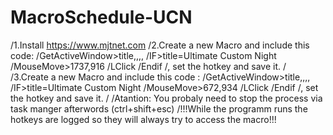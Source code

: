 # MacroSchedule-UCN

/1.Install https://www.mjtnet.com
/2.Create a new Macro and include this code:
/GetActiveWindow>title,,,,
/IF>title=Ultimate Custom Night
/MouseMove>1737,916
/LClick
/Endif
/, set the hotkey and save it.
/
/3.Create a new Macro and include this code :
/GetActiveWindow>title,,,,
/IF>title=Ultimate Custom Night
/MouseMove>672,934
/LClick
/Endif
/, set the hotkey and save it.
/
/Atantion: You probaly need to stop the process via task manger afterwords (ctrl+shift+esc)
/!!!While the programm runs the hotkeys are logged so they will always try to access the macro!!!
